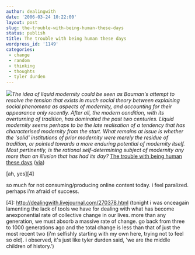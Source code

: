 ```yaml
---
author: dealingwith
date: '2006-03-24 10:22:00'
layout: post
slug: the-trouble-with-being-human-these-days
status: publish
title: The trouble with being human these days
wordpress_id: '1149'
categories:
 - change
 - random
 - thinking
 - thoughts
 - tyler durden
---
```


![][1]_The idea of liquid modernity could be seen as Bauman's attempt to
resolve the tension that exists in much social theory between explaining
social phenomena as aspects of modernity, and accounting for their appearance
only recently. After all, the modern condition, with its overturning of
tradition, has dominated the past two centuries. Liquid modernity seems
perhaps to be the late realisation of a tendency that has characterised
modernity from the start. What remains at issue is whether the 'solid'
institutions of prior modernity were merely the residue of tradition, or
pointed towards a more enduring potential of modernity itself. Most
pertinently, is the rational self-determining subject of modernity any more
than an illusion that has had its day?_ [The trouble with being human these
days][2] ([via][3])

[ah, yes][4]

so much for not consuming/producing online content today. i feel paralized.
perhaps i'm afraid of success.

   [1]: http://iaspiretonothing.com/daniel/blog/files/2006/03/zzzzsteak19.jpg

   [2]: http://www.culturewars.org.uk/2004-02/identity.htm

   [3]: http://www.purselipsquarejaw.org/2006/03/attempt-to-get-my-brain-to-unclench.php

   [4]: http://dealingwith.livejournal.com/270378.html (tonight i was onceagain lamenting the lack of tools we have for dealing with what has become anexponential rate of collective change in our lives. more than any generation, we must absorb a massive rate of change. go back from three to 1000 generations ago and the total change is less than that of just the most recent two (i'm selfishly starting with my own here, trying not to feel so old). i observed, it's just like tyler durden said, 'we are the middle children of history.')

